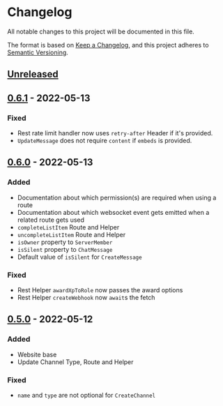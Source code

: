 # Changelog

All notable changes to this project will be documented in this file.

The format is based on [Keep a Changelog](https://keepachangelog.com/en/1.0.0/),
and this project adheres to [Semantic Versioning](https://semver.org/spec/v2.0.0.html).

## [Unreleased]

## [0.6.1] - 2022-05-13

### Fixed

-   Rest rate limit handler now uses `retry-after` Header if it's provided.
-   `UpdateMessage` does not require `content` if `embeds` is provided.

## [0.6.0] - 2022-05-13

### Added

-   Documentation about which permission(s) are required when using a route
-   Documentation about which websocket event gets emitted when a related route gets used
-   `completeListItem` Route and Helper
-   `uncompleteListItem` Route and Helper
-   `isOwner` property to `ServerMember`
-   `isSilent` property to `ChatMessage`
-   Default value of `isSilent` for `CreateMessage`

### Fixed

-   Rest Helper `awardXpToRole` now passes the award options
-   Rest Helper `createWebhook` now `await`s the fetch

## [0.5.0] - 2022-05-12

### Added

-   Website base
-   Update Channel Type, Route and Helper

### Fixed

-   `name` and `type` are not optional for `CreateChannel`

<!-- ## [1.0.0] - YYYY-MM-DD

* First release

[1.0.0]: https://github.com/guildeno/guildeno/compare/d8289344f143271f1156dbec582e6209bd95260b...1.0.0 -->

<!--
TYPES:
- Added
- Changed
- Deprecated
- Removed
- Fixed
- Security
 -->

[unreleased]: https://github.com/guildeno/guildeno/compare/v0.6.1...main
[0.6.1]: https://github.com/guildeno/guildeno/compare/v0.6.0...v0.6.1
[0.6.0]: https://github.com/guildeno/guildeno/compare/v0.5.0...v0.6.0
[0.5.0]: https://github.com/guildeno/guildeno/compare/0.4.2...v0.5.0
